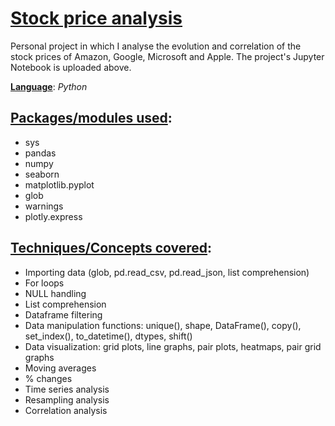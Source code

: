 # <ins>Stock price analysis</ins>
Personal project in which I analyse the evolution and correlation of the stock prices of Amazon, Google, Microsoft and Apple. The project's Jupyter Notebook is uploaded above.

**<ins>Language</ins>**: *Python*

## <ins>Packages/modules used</ins>:

- sys
- pandas
- numpy
- seaborn
- matplotlib.pyplot
- glob
- warnings
- plotly.express

## <ins>Techniques/Concepts covered</ins>:

- Importing data (glob, pd.read_csv, pd.read_json, list comprehension)
- For loops
- NULL handling
- List comprehension
- Dataframe filtering
- Data manipulation functions: unique(), shape, DataFrame(), copy(), set_index(), to_datetime(), dtypes, shift()
- Data visualization: grid plots, line graphs, pair plots, heatmaps, pair grid graphs
- Moving averages
- % changes
- Time series analysis
- Resampling analysis
- Correlation analysis
